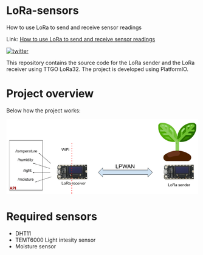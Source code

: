 # LoRa-sensors
How to use LoRa to send and receive sensor readings

Link: [How to use LoRa to send and receive sensor readings](https://www.survivingwithandroid.com/how-to-use-lora-to-send-and-receive-sensor-readings/)

[![twitter](https://img.shields.io/twitter/follow/survivingwithan.svg?style=social)](https://twitter.com/intent/follow?screen_name=survivingwithan)

This repository contains the source code for the LoRa sender and the LoRa receiver using TTGO LoRa32. The project is developed using PlatformIO.

# Project overview
Below how the project works:

![LoRa sender and receiver with API](https://github.com/survivingwithandroid/LoRa-sensors/raw/main/images/LoRa%20project.png)

# Required sensors
- DHT11
- TEMT6000 Light intesity sensor
- Moisture sensor
